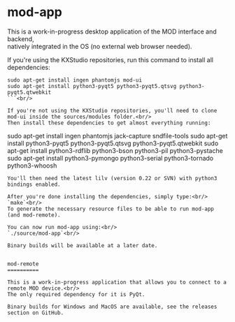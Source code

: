 mod-app
=======

This is a work-in-progress desktop application of the MOD interface and backend,<br/>
natively integrated in the OS (no external web browser needed).<br/>

If you're using the KXStudio repositories, run this command to install all dependencies:<br/>
```
sudo apt-get install ingen phantomjs mod-ui
sudo apt-get install python3-pyqt5 python3-pyqt5.qtsvg python3-pyqt5.qtwebkit
```<br/>

If you're not using the KXStudio repositories, you'll need to clone mod-ui inside the sources/modules folder.<br/>
Then install these dependencies to get almost everything running:
```
sudo apt-get install ingen phantomjs jack-capture sndfile-tools
sudo apt-get install python3-pyqt5 python3-pyqt5.qtsvg python3-pyqt5.qtwebkit
sudo apt-get install python3-rdflib python3-bson python3-pil python3-pystache
sudo apt-get install python3-pymongo python3-serial python3-tornado python3-whoosh
```<br/>
You'll then need the latest lilv (version 0.22 or SVN) with python3 bindings enabled.

After you're done installing the dependencies, simply type:<br/>
`make`<br/>
To generate the necessary resource files to be able to run mod-app (and mod-remote).

You can now run mod-app using:<br/>
`./source/mod-app`<br/>

Binary builds will be available at a later date.


mod-remote
==========

This is a work-in-progress application that allows you to connect to a remote MOD device.<br/>
The only required dependency for it is PyQt.

Binary builds for Windows and MacOS are available, see the releases section on GitHub.
